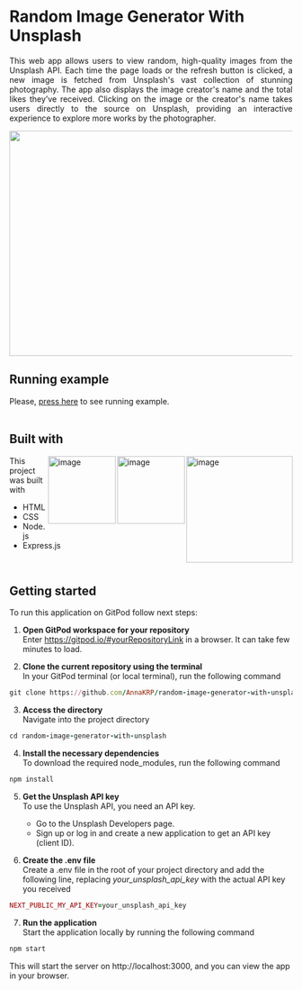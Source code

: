 # Random Image Generator With Unsplash

<p align="justify">
This web app allows users to view random, high-quality images from the Unsplash API. Each time the page loads or the refresh button is clicked, a new image is fetched from Unsplash's vast collection of stunning photography. 
The app also displays the image creator's name and the total likes they’ve received. 
Clicking on the image or the creator's name takes users directly to the source on Unsplash, providing an interactive experience to explore more works by the photographer.
</p>

<p align="center">
  <img src="https://github.com/user-attachments/assets/46abdc09-78ef-4752-8431-deae9c766923" height="400" width="700" >
</p>

## Running example
Please, [press here](https://random-image-generator-with-unsplash.vercel.app/) to see running example.
<br/><br/>

## Built with

<img align="right" width="189" alt="image" src="https://github.com/user-attachments/assets/232d9b42-22c9-42ad-a370-aaeef690302e">
<img align="right" width="120" alt="image" src="https://github.com/user-attachments/assets/f0948862-e26e-4c6d-88bf-24408d4ef3b3">
<img align="right" width="120" alt="image" src="https://github.com/user-attachments/assets/d342eed2-2100-41b9-b939-9f40738ddbb5">

This project was built with 
<ul>
  <li>HTML</li> 
  <li>CSS</li>
  <li>Node.js</li>
  <li>Express.js</li>
</ul>
<br/>

## Getting started

To run this application on GitPod follow next steps:

1. <b>Open GitPod workspace for your repository</b> <br/>
Enter https://gitpod.io/#yourRepositoryLink in a browser. It can take few minutes to load.

2. <b>Clone the current repository using the terminal</b> <br/>
In your GitPod terminal (or local terminal), run the following command

```rb
git clone https://github.com/AnnaKRP/random-image-generator-with-unsplash.git
```

3. <b>Access the directory</b> <br/>
Navigate into the project directory
```rb
cd random-image-generator-with-unsplash
```

4. <b>Install the necessary dependencies</b> <br/>
To download the required node_modules, run the following command

```rb
npm install
```

5. <b>Get the Unsplash API key</b> <br/>
To use the Unsplash API, you need an API key.
    <ul>
      <li>Go to the Unsplash Developers page.</li>
      <li>Sign up or log in and create a new application to get an API key (client ID).</li>
    </ul>

6. <b>Create the .env file</b> <br/>
Create a .env file in the root of your project directory and add the following line, replacing <i>your_unsplash_api_key</i> with the actual API key you received

```rb
NEXT_PUBLIC_MY_API_KEY=your_unsplash_api_key
```

7. <b>Run the application</b> <br/>
Start the application locally by running the following command

```rb
npm start
```

This will start the server on http://localhost:3000, and you can view the app in your browser.
